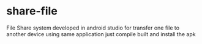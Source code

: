 # share-file
File Share system developed in android studio for transfer one file to another device using same application just compile built and install the apk  
